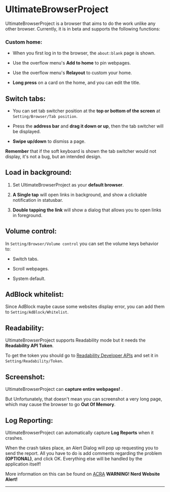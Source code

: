 UltimateBrowserProject
===

UltimateBrowserProject is a browser that aims to do the work unlike any other browser. Currently, it is in beta and supports the following functions:

### Custom home:

 - When you first log in to the browser, the `about:blank` page is shown.

 - Use the overflow menu's __Add to home__ to pin webpages.

 - Use the overflow menu's __Relayout__ to custom your home.

 - __Long press__ on a card on the home, and you can edit the title.

## Switch tabs:

 - You can set tab switcher position at the __top or bottom of the screen__ at `Setting/Browser/Tab position`.

 - Press the __address bar__ and __drag it down or up__, then the  tab switcher will be displayed.

 - __Swipe up/down__ to dismiss a page.

__Remember__ that if the soft keyboard is shown the tab switcher would not display, it's not a bug, but an intended design.

## Load in background:

 1. Set UltimateBrowserProject as your __default browser__.

 2. __A Single tap__ will open links in background, and show a clickable notification in statusbar.

 3. __Double tapping the link__ will show a dialog that allows you to open links in foreground.

## Volume control:

In `Setting/Browser/Volume control` you can set the volume keys behavior to:

 - Switch tabs.

 - Scroll webpages.

 - System default.

## AdBlock whitelist:

Since AdBlock maybe cause some websites display error, you can add them to `Setting/AdBlock/Whitelist`.

## Readability:

UltimateBrowserProject supports Readability mode but it needs the __Readability API Token__.

To get the token you should go to [Readability Developer APIs](https://www.readability.com/developers/api "Readability Developer APIs") and set it in `Setting/Readability/Token`.


## Screenshot:

UltimateBrowserProject can __capture entire webpages!__ .

But Unfortunately, that doesn't mean you can screenshot a very long page, which may cause the browser to go __Out Of Memory__.


## Log Reporting:

UltimateBrowserProject can automatically capture __Log Reports__ when it crashes.

When the crash takes place, an Alert Dialog will pop up requesting you to send the report. All you have to do is add comments regarding the problem __(OPTIONAL)__, and click OK.
Everything else will be handled by the application itself!

More information on this can be found on [ACRA](https://www.acra.ch) __WARNING! Nerd Website Alert!__

---

